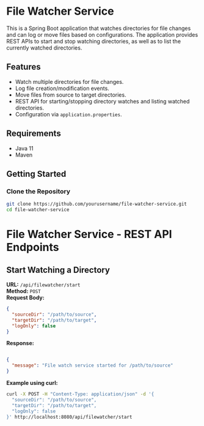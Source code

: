 # File Watcher Service

This is a Spring Boot application that watches directories for file changes and can log or move files based on configurations. The application provides REST APIs to start and stop watching directories, as well as to list the currently watched directories.

## Features

- Watch multiple directories for file changes.
- Log file creation/modification events.
- Move files from source to target directories.
- REST API for starting/stopping directory watches and listing watched directories.
- Configuration via `application.properties`.

## Requirements

- Java 11
- Maven

## Getting Started

### Clone the Repository

```bash
git clone https://github.com/yourusername/file-watcher-service.git
cd file-watcher-service
```
# File Watcher Service - REST API Endpoints

## Start Watching a Directory

**URL:** `/api/filewatcher/start`  
**Method:** `POST`  
**Request Body:**

```json
{
  "sourceDir": "/path/to/source",
  "targetDir": "/path/to/target",
  "logOnly": false
}
```
**Response:**

```json

{
  "message": "File watch service started for /path/to/source"
}
```

**Example using curl:**
```bash
curl -X POST -H "Content-Type: application/json" -d '{
  "sourceDir": "/path/to/source",
  "targetDir": "/path/to/target",
  "logOnly": false
}' http://localhost:8080/api/filewatcher/start

```